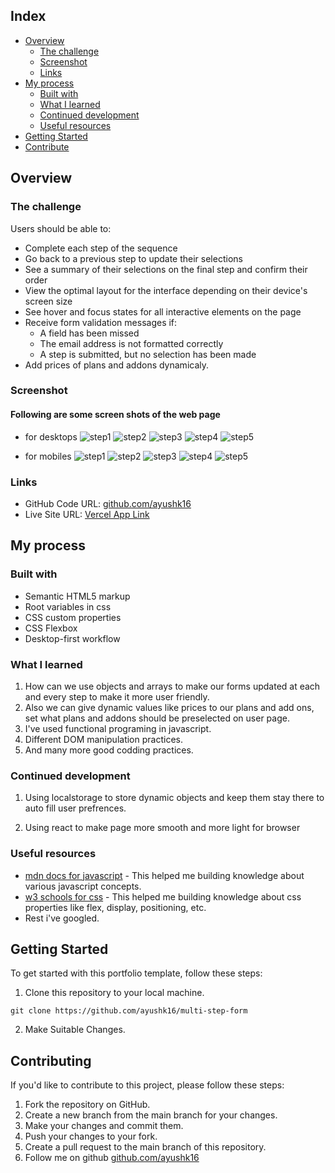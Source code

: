 ## Index

- [Overview](#overview)
  - [The challenge](#the-challenge)
  - [Screenshot](#screenshot)
  - [Links](#links)
- [My process](#my-process)
  - [Built with](#built-with)
  - [What I learned](#what-i-learned)
  - [Continued development](#continued-development)
  - [Useful resources](#useful-resources)
- [Getting Started](#getting-started)
- [Contribute](#contributing)

## Overview

### The challenge

Users should be able to:

- Complete each step of the sequence
- Go back to a previous step to update their selections
- See a summary of their selections on the final step and confirm their order
- View the optimal layout for the interface depending on their device's screen size
- See hover and focus states for all interactive elements on the page
- Receive form validation messages if:
  - A field has been missed
  - The email address is not formatted correctly
  - A step is submitted, but no selection has been made
- Add prices of plans and addons dynamicaly.

### Screenshot

#### Following are some screen shots of the web page

- for desktops
  ![step1](./assets/screenshots/ss1.png)
  ![step2](./assets/screenshots/ss2.png)
  ![step3](./assets/screenshots/ss3.png)
  ![step4](./assets/screenshots/ss4.png)
  ![step5](./assets/screenshots/ss5.png)

- for mobiles
  ![step1](./assets/screenshots/ssph1.png)
  ![step2](./assets/screenshots/ssph2.png)
  ![step3](./assets/screenshots/ssph3.png)
  ![step4](./assets/screenshots/ssph4.png)
  ![step5](./assets/screenshots/ssph5.png)

### Links

- GitHub Code URL: [github.com/ayushk16](https://github.com/ayushk16/multi-step-form)
- Live Site URL: [Vercel App Link](https://multi-step-form-rho-nine.vercel.app)

## My process

### Built with

- Semantic HTML5 markup
- Root variables in css
- CSS custom properties
- CSS Flexbox
- Desktop-first workflow

### What I learned

1. How can we use objects and arrays to make our forms updated at each and every step to make it more user friendly.
2. Also we can give dynamic values like prices to our plans and add ons, set what plans and addons should be preselected on user page.
3. I've used functional programing in javascript.
4. Different DOM manipulation practices.
5. And many more good codding practices.

### Continued development

1. Using localstorage to store dynamic objects and keep them stay there to auto fill user prefrences.

2. Using react to make page more smooth and more light for browser

### Useful resources

- [mdn docs for javascript](https://developer.mozilla.org/en-US/docs/Web/JavaScript) - This helped me building knowledge about various javascript concepts.
- [w3 schools for css](https://www.w3schools.com/css/default.asp) - This helped me building knowledge about css properties like flex, display, positioning, etc.
- Rest i've googled.

## Getting Started

To get started with this portfolio template, follow these steps:

1. Clone this repository to your local machine.

```
git clone https://github.com/ayushk16/multi-step-form
```

2. Make Suitable Changes.

## Contributing

If you'd like to contribute to this project, please follow these steps:

1. Fork the repository on GitHub.
2. Create a new branch from the main branch for your changes.
3. Make your changes and commit them.
4. Push your changes to your fork.
5. Create a pull request to the main branch of this repository.
6. Follow me on github [github.com/ayushk16](https://github.com/ayushk16)
